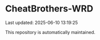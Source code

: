 # CheatBrothers-WRD

Last updated: 2025-06-10 13:19:25

This repository is automatically maintained.
